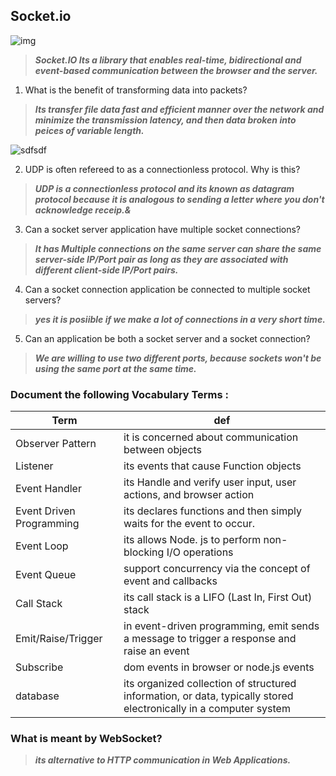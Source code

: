 ##  Socket.io 
![img](https://blog.jscrambler.com/content/images/2018/07/jscrambler-blog-mixed-signals-with-socket-io-and-webrtc--2-.png)

> ***Socket.IO Its a library that enables real-time, bidirectional and event-based communication between the browser and the server.***


1. What is the benefit of transforming data into packets?
> ***Its transfer file data fast and efficient manner over the network and minimize the transmission latency, and then data broken into peices of variable length.***

![sdfsdf](https://slideplayer.com/8457062/26/images/slide_1.jpg)

2. UDP is often refereed to as a connectionless protocol. Why is this?
> ***UDP is a connectionless protocol and its known as datagram protocol because it is analogous to sending a letter where you don't acknowledge receip.&***

3. Can a socket server application have multiple socket connections?
> ***It has Multiple connections on the same server can share the same server-side IP/Port pair as long as they are associated with different client-side IP/Port pairs.***

4. Can a socket connection application be connected to multiple socket servers?
> ***yes it is posiible if we make a lot of connections in a very short time.***

5. Can an application be both a socket server and a socket connection? 
> ***We are willing to use two different ports, because sockets won't be using the same port at the same time.***

### Document the following Vocabulary Terms :

Term|def
----|---
Observer Pattern|  it is concerned about communication between objects
Listener|  its events that cause Function objects
Event Handler| its Handle and verify user input, user actions, and browser action
Event Driven Programming| its declares functions and then simply waits for the event to occur.
Event Loop| its allows Node. js to perform non-blocking I/O operations
Event Queue| support concurrency via the concept of event and callbacks
Call Stack| its call stack is a LIFO (Last In, First Out) stack
Emit/Raise/Trigger| in event-driven programming, emit sends a message to trigger a response and raise an event 
Subscribe| dom events in browser or node.js events
database | its organized collection of structured information, or data, typically stored electronically in a computer system 


### What is meant by WebSocket? 
> ***its alternative to HTTP communication in Web Applications.***